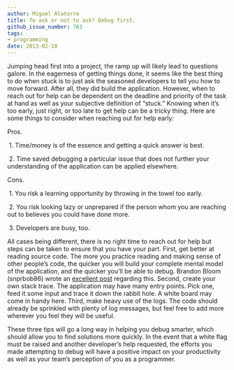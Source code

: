 ```yaml
---
author: Miguel Alatorre
title: To ask or not to ask? Debug first.
github_issue_number: 763
tags:
- programming
date: 2013-02-18
---
```




Jumping head first into a project, the ramp up will likely lead to questions galore. In the eagerness of getting things done, it seems like the best thing to do when stuck is to just ask the seasoned developers to tell you how to move forward. After all, they did build the application. However, when to reach out for help can be dependent on the deadline and priority of the task at hand as well as your subjective definition of “stuck.” Knowing when it’s too early, just right, or too late to get help can be a tricky thing. Here are some things to consider when reaching out for help early:

Pros.

 1. Time/money is of the essence and getting a quick answer is best.

 2. Time saved debugging a particular issue that does not further your understanding of the application can be applied elsewhere.

Cons.

 1. You risk a learning opportunity by throwing in the towel too early.

 2. You risk looking lazy or unprepared if the person whom you are reaching out to believes you could have done more.

 3. Developers are busy, too.

All cases being different, there is no right time to reach out for help but steps can be taken to ensure that you have your part. First, get better at reading source code. The more you practice reading and making sense of other people’s code, the quicker you will build your complete mental model of the application, and the quicker you’ll be able to debug. Brandon Bloom (snprbob86) wrote an [excellent post](https://news.ycombinator.com/item?id=3769446) regarding this. Second, create your own stack trace. The application may have many entry points. Pick one, feed it some input and trace it down the rabbit hole. A white board may come in handy here. Third, make heavy use of the logs. The code should already be sprinkled with plenty of log messages, but feel free to add more wherever you feel they will be useful.

These three tips will go a long way in helping you debug smarter, which should allow you to find solutions more quickly. In the event that a white flag must be raised and another developer’s help requested, the efforts you made attempting to debug will have a positive impact on your productivity as well as your team’s perception of you as a programmer.


